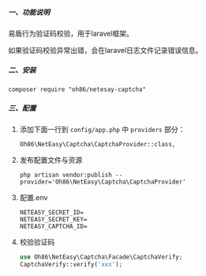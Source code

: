 ##### 一、功能说明

易盾行为验证码校验，用于laravel框架。

如果验证码校验异常出错，会在laravel日志文件记录错误信息。

##### 二、安装

```shell
composer require "oh86/netesay-captcha"
```

##### 三、配置

1. 添加下面一行到 `config/app.php` 中 `providers` 部分：

   ```
   Oh86\NetEasy\Captcha\CaptchaProvider::class,
   ```

2. 发布配置文件与资源

   ```
   php artisan vendor:publish --provider='Oh86\NetEasy\Captcha\CaptchaProvider'
   ```

3. 配置.env

   ```
   NETEASY_SECRET_ID=
   NETEASY_SECRET_KEY=
   NETEASY_CAPTCHA_ID=
   ```

4. 校验验证码
   ```php
   use Oh86\NetEasy\Captcha\Facade\CaptchaVerify;
   CaptchaVerify::verify('xxx');
   ```